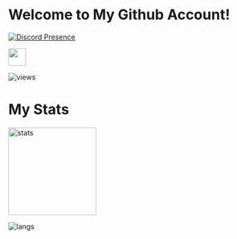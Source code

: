 <h1>Welcome to My Github Account!</h1>

[![Discord Presence](https://lanyard-profile-readme.vercel.app/api/865648010390405146?theme=dark&bg=0d1117&animated=true&hideDiscrim=true&borderRadius=40px)](https://discord.com/users/865648010390405146)

<p>
  <a href="https://discord.com/users/865648010390405146" target"blank_"><img src="https://img.shields.io/badge/discord%20-7289DA.svg?&style=for-the-badge&logo=discord&logoColor=white" height="35px"></a>
  <p align="left"> <img src="https://komarev.com/ghpvc/?username=Justice39&label=Profile%20views&color=0e75b6&style=flat" alt="views"/> </p>
</p>

<p>
<h1>My Stats</h1>
  <img src="https://github-readme-stats.vercel.app/api?username=Justice39&count_private=true&show_icons=true&theme=dark&hide_border=true" width="%100" height="175px" alt="stats" />
</p>

<p><img align="left" src="https://github-readme-stats.vercel.app/api/top-langs?username=Justice39&show_icons=true&theme=dark&locale=en&layout=compact" alt="langs"/></p>
